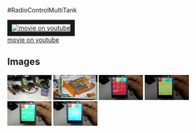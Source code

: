 #RadioControlMultiTank

<a href="http://www.youtube.com/watch?feature=player_embedded&v=teZqlTfcyx8
" target="_blank"><img src="http://img.youtube.com/vi/teZqlTfcyx8/0.jpg" 
alt="movie on youtube" width=50% border="10" /></a>  
[movie on youtube](https://www.youtube.com/watch?v=teZqlTfcyx8)

## Images

<a><img src="https://github.com/matzTada/RadioControlMultiTank/blob/master/image/pic01.jpg" 
alt="pic01" width=20%></a>
<a><img src="https://github.com/matzTada/RadioControlMultiTank/blob/master/image/pic02.jpg" 
alt="pic02" width=20%></a>
<a><img src="https://github.com/matzTada/RadioControlMultiTank/blob/master/image/pic03.jpg" 
alt="pic03" width=20%></a>
<a><img src="https://github.com/matzTada/RadioControlMultiTank/blob/master/image/pic04.jpg" 
alt="pic04" width=20%></a>
<a><img src="https://github.com/matzTada/RadioControlMultiTank/blob/master/image/pic05.jpg" 
alt="pic05" width=20%></a>
<a><img src="https://github.com/matzTada/RadioControlMultiTank/blob/master/image/pic06.jpg" 
alt="pic06" width=20%></a>

